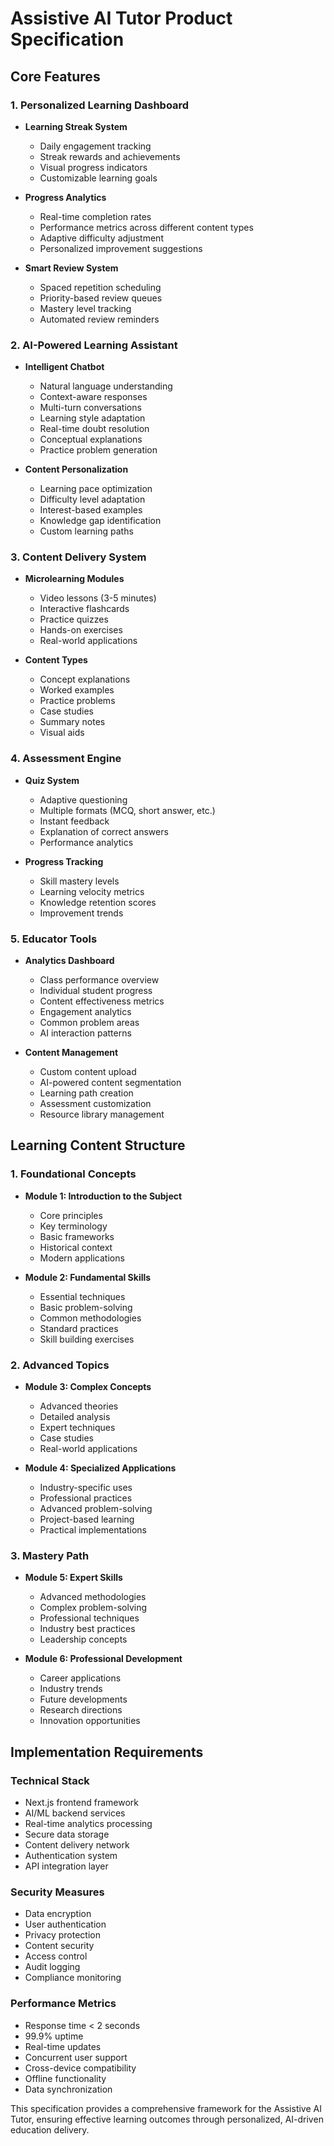 # Assistive AI Tutor Product Specification

## Core Features

### 1. Personalized Learning Dashboard
- **Learning Streak System**
  - Daily engagement tracking
  - Streak rewards and achievements
  - Visual progress indicators
  - Customizable learning goals

- **Progress Analytics**
  - Real-time completion rates
  - Performance metrics across different content types
  - Adaptive difficulty adjustment
  - Personalized improvement suggestions

- **Smart Review System**
  - Spaced repetition scheduling
  - Priority-based review queues
  - Mastery level tracking
  - Automated review reminders

### 2. AI-Powered Learning Assistant
- **Intelligent Chatbot**
  - Natural language understanding
  - Context-aware responses
  - Multi-turn conversations
  - Learning style adaptation
  - Real-time doubt resolution
  - Conceptual explanations
  - Practice problem generation

- **Content Personalization**
  - Learning pace optimization
  - Difficulty level adaptation
  - Interest-based examples
  - Knowledge gap identification
  - Custom learning paths

### 3. Content Delivery System
- **Microlearning Modules**
  - Video lessons (3-5 minutes)
  - Interactive flashcards
  - Practice quizzes
  - Hands-on exercises
  - Real-world applications

- **Content Types**
  - Concept explanations
  - Worked examples
  - Practice problems
  - Case studies
  - Summary notes
  - Visual aids

### 4. Assessment Engine
- **Quiz System**
  - Adaptive questioning
  - Multiple formats (MCQ, short answer, etc.)
  - Instant feedback
  - Explanation of correct answers
  - Performance analytics

- **Progress Tracking**
  - Skill mastery levels
  - Learning velocity metrics
  - Knowledge retention scores
  - Improvement trends

### 5. Educator Tools
- **Analytics Dashboard**
  - Class performance overview
  - Individual student progress
  - Content effectiveness metrics
  - Engagement analytics
  - Common problem areas
  - AI interaction patterns

- **Content Management**
  - Custom content upload
  - AI-powered content segmentation
  - Learning path creation
  - Assessment customization
  - Resource library management

## Learning Content Structure

### 1. Foundational Concepts
- **Module 1: Introduction to the Subject**
  - Core principles
  - Key terminology
  - Basic frameworks
  - Historical context
  - Modern applications

- **Module 2: Fundamental Skills**
  - Essential techniques
  - Basic problem-solving
  - Common methodologies
  - Standard practices
  - Skill building exercises

### 2. Advanced Topics
- **Module 3: Complex Concepts**
  - Advanced theories
  - Detailed analysis
  - Expert techniques
  - Case studies
  - Real-world applications

- **Module 4: Specialized Applications**
  - Industry-specific uses
  - Professional practices
  - Advanced problem-solving
  - Project-based learning
  - Practical implementations

### 3. Mastery Path
- **Module 5: Expert Skills**
  - Advanced methodologies
  - Complex problem-solving
  - Professional techniques
  - Industry best practices
  - Leadership concepts

- **Module 6: Professional Development**
  - Career applications
  - Industry trends
  - Future developments
  - Research directions
  - Innovation opportunities

## Implementation Requirements

### Technical Stack
- Next.js frontend framework
- AI/ML backend services
- Real-time analytics processing
- Secure data storage
- Content delivery network
- Authentication system
- API integration layer

### Security Measures
- Data encryption
- User authentication
- Privacy protection
- Content security
- Access control
- Audit logging
- Compliance monitoring

### Performance Metrics
- Response time < 2 seconds
- 99.9% uptime
- Real-time updates
- Concurrent user support
- Cross-device compatibility
- Offline functionality
- Data synchronization

This specification provides a comprehensive framework for the Assistive AI Tutor, ensuring effective learning outcomes through personalized, AI-driven education delivery.

